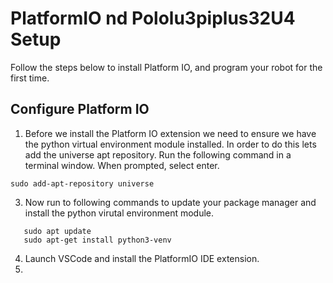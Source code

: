 # PlatformIO nd Pololu3piplus32U4 Setup
Follow the steps below to install Platform IO, and program your robot for the first time.

## Configure Platform IO
1. Before we install the Platform IO extension we need to ensure we have the python virtual environment module installed.  In order to do this lets add the universe apt repository.  Run the following command in a terminal window.  When prompted, select enter.
```
sudo add-apt-repository universe
```
3. Now run to following commands to update your package manager and install the python virutal environment module.
```
   sudo apt update
   sudo apt-get install python3-venv
```
4. Launch VSCode and install the PlatformIO IDE extension.
5. 

